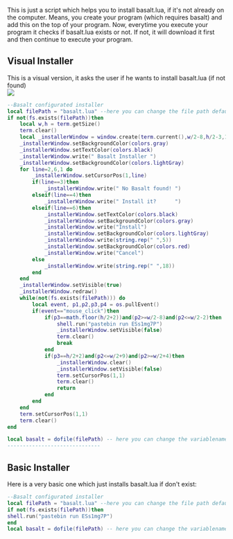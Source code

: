 This is just a script which helps you to install basalt.lua, if it's not already on the computer. Means, you create your program (which requires basalt) and add this on the top of your program. Now, everytime you execute your program it checks if basalt.lua exists or not. If not, it will download it first and then continue to execute your program. 

## Visual Installer
This is a visual version, it asks the user if he wants to install basalt.lua (if not found)<br>
![](https://i.imgur.com/b4Ys7FB.png)
````lua
--Basalt configurated installer
local filePath = "basalt.lua" --here you can change the file path default: basalt.lua
if not(fs.exists(filePath))then
    local w,h = term.getSize()
    term.clear()
    local _installerWindow = window.create(term.current(),w/2-8,h/2-3,18,6)
    _installerWindow.setBackgroundColor(colors.gray)
    _installerWindow.setTextColor(colors.black)
    _installerWindow.write(" Basalt Installer ")
    _installerWindow.setBackgroundColor(colors.lightGray)
    for line=2,6,1 do
        _installerWindow.setCursorPos(1,line)
        if(line==3)then
            _installerWindow.write(" No Basalt found! ")
        elseif(line==4)then
            _installerWindow.write(" Install it?      ")
        elseif(line==6)then
            _installerWindow.setTextColor(colors.black)
            _installerWindow.setBackgroundColor(colors.gray)
            _installerWindow.write("Install")
            _installerWindow.setBackgroundColor(colors.lightGray)
            _installerWindow.write(string.rep(" ",5))
            _installerWindow.setBackgroundColor(colors.red)
            _installerWindow.write("Cancel")
        else
            _installerWindow.write(string.rep(" ",18))
        end
    end
    _installerWindow.setVisible(true)
    _installerWindow.redraw()
    while(not(fs.exists(filePath))) do
        local event, p1,p2,p3,p4 = os.pullEvent()
        if(event=="mouse_click")then
            if(p3==math.floor(h/2+2))and(p2>=w/2-8)and(p2<=w/2-2)then
                shell.run("pastebin run ESs1mg7P")
                _installerWindow.setVisible(false)
                term.clear()
                break
            end
            if(p3==h/2+2)and(p2<=w/2+9)and(p2>=w/2+4)then
                _installerWindow.clear()
                _installerWindow.setVisible(false)
                term.setCursorPos(1,1)
                term.clear()
                return
            end
        end
    end
    term.setCursorPos(1,1)
    term.clear()
end

local basalt = dofile(filePath) -- here you can change the variablename in any variablename you want default: basalt
------------------------------
````

## Basic Installer
Here is a very basic one which just installs basalt.lua if don't exist:
````lua
--Basalt configurated installer
local filePath = "basalt.lua" --here you can change the file path default: basalt.lua
if not(fs.exists(filePath))then
shell.run("pastebin run ESs1mg7P")
end
local basalt = dofile(filePath) -- here you can change the variablename in any variablename you want default: basalt

````